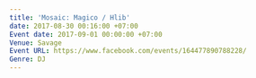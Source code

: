 ```yaml
---
title: 'Mosaic: Magico / Hlib'
date: 2017-08-30 00:16:00 +07:00
Event date: 2017-09-01 00:00:00 +07:00
Venue: Savage
Event URL: https://www.facebook.com/events/164477890788228/
Genre: DJ
---
```



